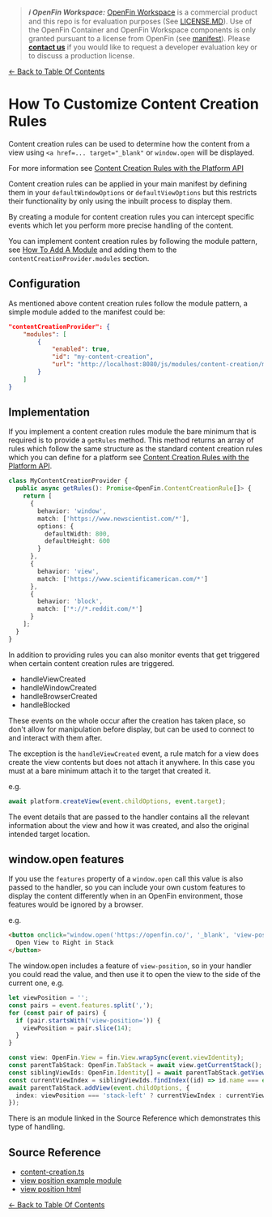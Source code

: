 > **_:information_source: OpenFin Workspace:_** [OpenFin Workspace](https://www.openfin.co/workspace/) is a commercial product and this repo is for evaluation purposes (See [LICENSE.MD](../LICENSE.MD)). Use of the OpenFin Container and OpenFin Workspace components is only granted pursuant to a license from OpenFin (see [manifest](../public/manifest.fin.json)). Please [**contact us**](https://www.openfin.co/workspace/poc/) if you would like to request a developer evaluation key or to discuss a production license.

[<- Back to Table Of Contents](../README.md)

# How To Customize Content Creation Rules

Content creation rules can be used to determine how the content from a view using `<a href=... target="_blank"` or `window.open` will be displayed.

For more information see [Content Creation Rules with the Platform API](https://developers.openfin.co/of-docs/docs/content-creation-rules)

Content creation rules can be applied in your main manifest by defining them in your `defaultWindowOptions` or `defaultViewOptions` but this restricts their functionality by only using the inbuilt process to display them.

By creating a module for content creation rules you can intercept specific events which let you perform more precise handling of the content.

You can implement content creation rules by following the module pattern, see [How To Add A Module](./how-to-add-a-module.md) and adding them to the `contentCreationProvider.modules` section.

## Configuration

As mentioned above content creation rules follow the module pattern, a simple module added to the manifest could be:

```json
"contentCreationProvider": {
    "modules": [
        {
            "enabled": true,
            "id": "my-content-creation",
            "url": "http://localhost:8080/js/modules/content-creation/my-content-creation.bundle.js"
        }
    ]
}
```

## Implementation

If you implement a content creation rules module the bare minimum that is required is to provide a `getRules` method. This method returns an array of rules which follow the same structure as the standard content creation rules which you can define for a platform see [Content Creation Rules with the Platform API](https://developers.openfin.co/of-docs/docs/content-creation-rules).

```ts
class MyContentCreationProvider {
  public async getRules(): Promise<OpenFin.ContentCreationRule[]> {
    return [
      {
        behavior: 'window',
        match: ['https://www.newscientist.com/*'],
        options: {
          defaultWidth: 800,
          defaultHeight: 600
        }
      },
      {
        behavior: 'view',
        match: ['https://www.scientificamerican.com/*']
      },
      {
        behavior: 'block',
        match: ['*://*.reddit.com/*']
      }
    ];
  }
}
```

In addition to providing rules you can also monitor events that get triggered when certain content creation rules are triggered.

- handleViewCreated
- handleWindowCreated
- handleBrowserCreated
- handleBlocked

These events on the whole occur after the creation has taken place, so don't allow for manipulation before display, but can be used to connect to and interact with them after.

The exception is the `handleViewCreated` event, a rule match for a view does create the view contents but does not attach it anywhere. In this case you must at a bare minimum attach it to the target that created it.

e.g.

```ts
await platform.createView(event.childOptions, event.target);
```

The event details that are passed to the handler contains all the relevant information about the view and how it was created, and also the original intended target location.

## window.open features

If you use the `features` property of a `window.open` call this value is also passed to the handler, so you can include your own custom features to display the content differently when in an OpenFin environment, those features would be ignored by a browser.

e.g.

```html
<button onclick="window.open('https://openfin.co/', '_blank', 'view-position=stack-right')">
  Open View to Right in Stack
</button>
```

The window.open includes a feature of `view-position`, so in your handler you could read the value, and then use it to open the view to the side of the current one, e.g.

```ts
let viewPosition = '';
const pairs = event.features.split(',');
for (const pair of pairs) {
  if (pair.startsWith('view-position=')) {
    viewPosition = pair.slice(14);
  }
}

const view: OpenFin.View = fin.View.wrapSync(event.viewIdentity);
const parentTabStack: OpenFin.TabStack = await view.getCurrentStack();
const siblingViewIds: OpenFin.Identity[] = await parentTabStack.getViews();
const currentViewIndex = siblingViewIds.findIndex((id) => id.name === event.viewIdentity?.name);
await parentTabStack.addView(event.childOptions, {
  index: viewPosition === 'stack-left' ? currentViewIndex : currentViewIndex + 1
});
```

There is an module linked in the Source Reference which demonstrates this type of handling.

## Source Reference

- [content-creation.ts](../client/src/framework/content-creation.ts)
- [view position example module](../client/src/modules/content-creation/view-position/content-creation.ts)
- [view position html](../public/common/views/content-creation/view-position.html)

[<- Back to Table Of Contents](../README.md)
